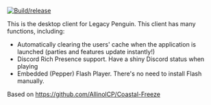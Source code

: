 [![Build/release](https://github.com/rocketprogrammer/client/actions/workflows/build_and_release.yml/badge.svg)](https://github.com/rocketprogrammer/client/actions/workflows/build_and_release.yml)

This is the desktop client for Legacy Penguin. This client has many functions, including:
- Automatically clearing the users' cache when the application is launched (parties and features update instantly!)
- Discord Rich Presence support. Have a shiny Discord status when playing
- Embedded (Pepper) Flash Player. There's no need to install Flash manually.

Based on https://github.com/AllinolCP/Coastal-Freeze